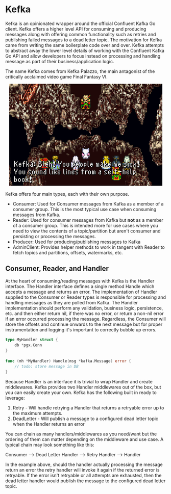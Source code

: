 # Kefka

Kefka is an opinionated wrapper around the official Confluent Kafka Go client. Kefka offers a higher level API for consuming and producing messages along with offering common functionality such as retries and publishing failed messages to a dead letter topic. The motivation for Kefka came from writing the same boilerplate code over and over. Kefka attempts to abstract away the lower level details of working with the Confluent Kafka Go API and allow developers to focus instead on processing and handling message as part of their business/application logic.

The name Kefka comes from Kefka Palazzo, the main antagonist of the critically acclaimed video game Final Fantasy VI.

<p align="center">
<img src=".resources/80-ffvi37_181.png">
</p>

Kefka offers four main types, each with their own purpose.

* Consumer: Used for Consumer messages from Kafka as a member of a consumer group. This is the most typical use case when consuming messages from Kafka.
* Reader: Used for consumer messages from Kafka but **not** as a member of a consumer group. This is intended more for use cases where you need to view the contents of a topic/partition but aren't consumer and persisting or processing the messages.
* Producer: Used for producing/publishing messages to Kafka
* AdminClient: Provides helper methods to work in tangent with Reader to fetch topics and partitions, offsets, watermarks, etc.

## Consumer, Reader, and Handler

At the heart of consuming/reading messages with Kefka is the Handler interface. The Handler interface defines a single method Handle which accepts a message and returns an error. The implementation of Handler supplied to the Consumer or Reader types is responsible for processing and handling messages as they are polled from Kafka. The Handler implementation should perform any validation, business logic, persistence, etc. and then either return nil, if there was no error, or return a non-nil error if an error occurred processing the message. Regardless, the Consumer will store the offsets and continue onwards to the next message but for proper instrumentation and logging it's important to correctly bubble up errors.

```go
type MyHandler struct {
	db *pgx.Conn
}

func (mh *MyHandler) Handle(msg *kafka.Message) error {
	// todo: store message in DB
}
```

Because Handler is an interface it is trivial to wrap Handler and create middlewares. Kefka provides two Handler middlewares out of the box, but you can easily create your own. Kefka has the following built in ready to leverage:

1. Retry - Will handle retrying a Handler that returns a retryable error up to the maximum attempts.
2. DeadLetter - Will publish a message to a configured dead letter topic when the Handler returns an error

You can chain as many handlers/middlewares as you need/want but the ordering of them can matter depending on the middleware and use case. A typical chain may look something like this:

Consumer --> Dead Letter Handler --> Retry Handler --> Handler

In the example above, should the handler actually processing the message return an error the retry handler will invoke it again if the returned error is retryable. If the error isn't retryable or all attempts are exhausted, then the dead letter handler would publish the message to the configured dead letter topic.

[//]: # (Kefka is a simple library that wraps the official Confluent Go Kafka library. My motivation for creating this library came from working with so many code bases that needed to either consume and/or produce messages from/to Kafka. I found myself writing a lot of the same code over and over and decided to move it into an open source library. Hopefully other people find it useful.)

[//]: # ()
[//]: # (Kefka is named after Kefka Palazzo, the main antagonist of the critically acclaimed video game Final Fantasy VI. )

[//]: # ()
[//]: # (<p align="center">)

[//]: # (<img src=".resources/80-ffvi37_181.png">)

[//]: # (</p>)

[//]: # ()
[//]: # (## Usage)

[//]: # ()
[//]: # (At the heart of Kefka are three types:)

[//]: # ()
[//]: # (1. Producer - Produces messages to Kafka asynchronously, although it has semantics to emulate producing synchronously. The Producer type also supports automatically marshalling of key and values.)

[//]: # ()
[//]: # (2. Consumer - Consumes messages from Kafka when using a consumer group. As messages are read/consumed they are handed off to a MessageHandler.)

[//]: # ()
[//]: # (3. Reader - Similar to Consumer type, but the Reader does not support using consumer groups. Reader is meant for use cases where you want to read through specific topics and partitions from a specified offset without any need to coordinate between different consumers. IE its okay for multiple consumers to be reading the same messages.)

[//]: # ()
[//]: # (Kefka also provides some convenient helper functions for handling common tasks for Kafka.)

[//]: # ()
[//]: # (For examples please refer to the examples directory in this repo.)